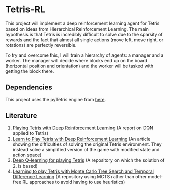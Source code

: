 # Tetris-RL
This project will implement a deep reinforcement learning agent for Tetris based on ideas from Hierarchical Reinforcement Learning.
The main hypothesis is that Tetris is incredibly difficult to solve due to the sparsity of rewards and the fact that almost all single actions (move left, move right, or rotations) are perfectly reversible. 

To try and overcome this, I will train a hierarchy of agents: a manager and a worker. The manager will decide where blocks end up on the board (horizontal position and orientation) and the worker will be tasked with getting the block there. 



## Dependencies
This project uses the pyTetris engine from [here](https://github.com/hrpan/pyTetris).


## Literature
1. [Playing Tetris with Deep Reinforcement Learning](http://cs231n.stanford.edu/reports/2016/pdfs/121_Report.pdf) (A report on DQN applied to Tetris)
2. [Learn to Play Tetris with Deep Reinforcement Learning](https://openreview.net/pdf/a058132ebf2949cfe77aba52c35876932fc169d2.pdf) (An article showing the difficulties of solving the original Tetris environment. They instead solve a simplified version of the game with modified state and action space)
3. [Deep Q-learning for playing Tetris](https://github.com/uvipen/Tetris-deep-Q-learning-pytorch) (A repository on which the solution of 2. is based)
4. [Learning to play Tetris with Monte Carlo Tree Search and Temporal Difference Learning](https://github.com/hrpan/tetris_mcts) (A repository using MCTS rather than other model-free RL approaches to avoid having to use heuristics)
